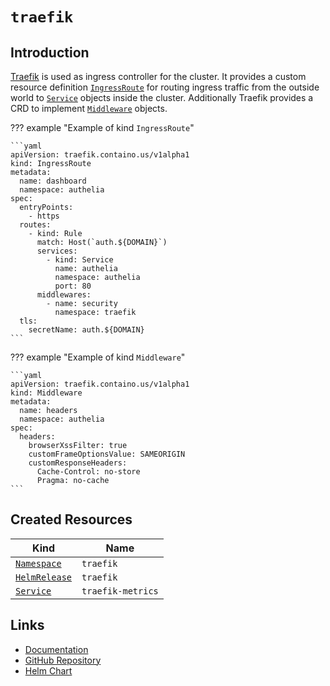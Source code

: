 # `traefik`

## Introduction

[Traefik](https://traefik.io/traefik/) is used as ingress controller for the cluster. It provides a custom resource definition [`IngressRoute`](https://doc.traefik.io/traefik/routing/providers/kubernetes-crd/#kind-ingressroute) for routing ingress traffic from the outside world to [`Service`](https://kubernetes.io/docs/reference/kubernetes-api/service-resources/service-v1/) objects inside the cluster. Additionally Traefik provides a CRD to implement [`Middleware`](https://doc.traefik.io/traefik/routing/providers/kubernetes-crd/#kind-middleware) objects.

??? example "Example of kind `IngressRoute`"

    ```yaml
    apiVersion: traefik.containo.us/v1alpha1
    kind: IngressRoute
    metadata:
      name: dashboard
      namespace: authelia
    spec:
      entryPoints:
        - https
      routes:
        - kind: Rule
          match: Host(`auth.${DOMAIN}`)
          services:
            - kind: Service
              name: authelia
              namespace: authelia
              port: 80
          middlewares:
            - name: security
              namespace: traefik
      tls:
        secretName: auth.${DOMAIN}
    ```

??? example "Example of kind `Middleware`"

    ```yaml
    apiVersion: traefik.containo.us/v1alpha1
    kind: Middleware
    metadata:
      name: headers
      namespace: authelia
    spec:
      headers:
        browserXssFilter: true
        customFrameOptionsValue: SAMEORIGIN
        customResponseHeaders:
          Cache-Control: no-store
          Pragma: no-cache
    ```

## Created Resources

| Kind                              | Name              |
| --------------------------------- | ----------------- |
| [`Namespace`][ref-namespace]      | `traefik`         |
| [`HelmRelease`][ref-helm-release] | `traefik`         |
| [`Service`][ref-service]          | `traefik-metrics` |

[ref-namespace]: https://kubernetes.io/docs/reference/kubernetes-api/cluster-resources/namespace-v1/
[ref-helm-release]: https://fluxcd.io/docs/components/helm/helmreleases/
[ref-service]: https://kubernetes.io/docs/reference/kubernetes-api/service-resources/service-v1/

## Links

- [Documentation](https://doc.traefik.io/traefik/)
- [GitHub Repository](https://github.com/traefik/traefik/)
- [Helm Chart](https://github.com/traefik/traefik-helm-chart/)

